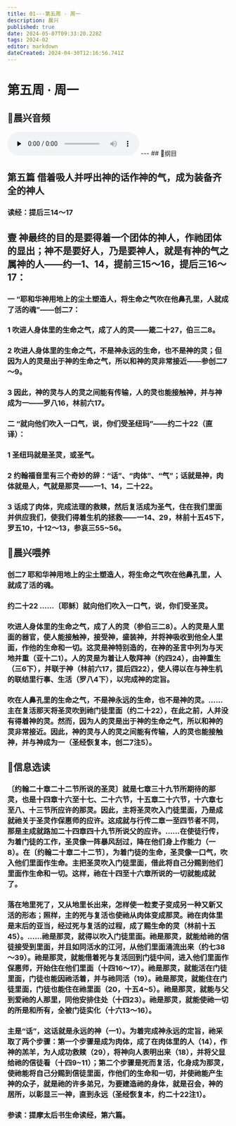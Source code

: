 ```yaml
---
title: 01---第五周 · 周一
description: 晨兴
published: true
date: 2024-05-07T09:33:20.228Z
tags: 2024-02
editor: markdown
dateCreated: 2024-04-30T12:16:56.741Z
---
```


# 第五周 · 周一
## 🎵晨兴音频
<audio id="audio" controls="" preload="none">
      <source id="mp3" src="/2024-02/week5/week5day1.mp3">
</audio>
---
## 📖纲目

## 第五篇   借着吸人并呼出神的话作神的气，成为装备齐全的神人

### 读经：提后三14～17

## 壹   神最终的目的是要得着一个团体的神人，作祂团体的显出；神不是要好人，乃是要神人，就是有神的气之属神的人——约—1、14，提前三15～16，提后三16～17：

### 一   “耶和华神用地上的尘土塑造人，将生命之气吹在他鼻孔里，人就成了活的魂”——创二7：

### 1   吹进人身体里的生命之气，成了人的灵——箴二十27，伯三二8。

### 2   吹进人身体里的生命之气，不是神永远的生命，也不是神的灵；但因为人的灵是出于神的生命之气，所以和神的灵非常接近——参创二7～9。

### 3   因此，神的灵与人的灵之间能有传输，人的灵也能接触神，并与神成为一——罗八16，林前六17。

### 二   “就向他们吹入一口气，说，你们受圣纽玛”——约二十22（直译）：

### 1   圣纽玛就是圣灵，或圣气。

### 2   约翰福音里有三个奇妙的辞：“话”、“肉体”、“气”；话就是神，肉体就是人，气就是那灵——一1、14，二十22。

### 3   话成了肉体，完成法理的救赎，然后复活成为圣气，住在我们里面并供应我们，使我们得着生机的拯救——一14、29，林前十五45下，罗五10，十12～13，参哀三55~56。

## 📖晨兴喂养

### **创二7**    **耶和华神用地上的尘土塑造人，将生命之气吹在他鼻孔里，人就成了活的魂。**

### **约二十22**    **……〔耶稣〕就向他们吹入一口气，说，你们受圣灵。**

### 吹进人身体里的生命之气，成了人的灵（参伯三二8）。人的灵是人里面的器官，使人能接触神，接受神，盛装神，并将神吸收到他全人里面，作他的生命和一切。这灵是神特别造的，在神的圣言中列为与天地并重（亚十二1）。人的灵是为着让人敬拜神（约四24），由神重生（三6下），并联于神（林前六17，提后四22），使人得以在与神生机的联结里行事、生活（罗八4下），以完成神的定旨。

### 吹在人鼻孔里的生命之气，不是神永远的生命，也不是神的灵。……主在复活那天将圣灵吹到祂门徒里面（约二十22），在此之前，人并没有得着神的灵。然而，因为人的灵是出于神的生命之气，所以和神的灵非常接近。因此，神的灵与人的灵之间能有传输，人的灵也能接触神，并与神成为一（圣经恢复本，创二7注5）。

## 📖信息选读

### 〔约翰二十章二十二节所说的圣灵〕就是七章三十九节所期待的那灵，也是十四章十六至十七、二十六节，十五章二十六节，十六章七至八、十三节所应许的那灵。因此，主将圣灵吹入门徒里面，乃是成就祂关于圣灵作保惠师的应许。这成就与行传二章一至四节者不同，那是主成就路加二十四章四十九节所说父的应许。……在使徒行传，为着门徒的工作，圣灵像一阵暴风刮过，降在他们身上作能力（一8）。在〔约翰二十章二十二节〕，为着门徒的生命，圣灵像一口气，吹入他们里面作生命。主把圣灵吹入门徒里面，借此将自己分赐到他们里面作生命和一切。这样，祂在十四至十六章所说的一切就能成就了。

### 落在地里死了，又从地里长出来，怎样使一粒麦子变成另一种又新又活的形态；照样，主的死与复活也使祂从肉体变成那灵。祂在肉体里是末后的亚当，经过死与复活的过程，成了赐生命的灵（林前十五45）。……祂是那灵，就得以吹入门徒里面。祂是那灵，就能给祂的信徒接受到里面，并且如同活水的江河，从他们里面涌流出来（约七38～39）。祂是那灵，就能借着死与复活回到门徒中间，进入他们里面作保惠师，开始住在他们里面（十四16～17）。祂是那灵，就能活在门徒里面，门徒也能因祂活着，并与祂同活（19）。祂是那灵，就能住在门徒里面，门徒也能住在祂里面（20，十五4~5）。祂是那灵，就能与父到爱祂的人那里，同他安排住处（十四23）。祂是那灵，就能使祂一切的所是和所有，全被门徒实化（十六13～16）。

### 主是“话”，这话就是永远的神（一1）。为着完成神永远的定旨，祂采取了两个步骤：第一个步骤是成为肉体，成了在肉体里的人（14），作神的羔羊，为人成功救赎（29），将神向人表明出来（18），并将父显给祂的信徒看（十四9~11）；第二个步骤是死而复活，化身成为那灵，使祂能将自己分赐到信徒里面，作他们的生命和一切，并使祂能产生神的众子，就是祂的许多弟兄，为要建造祂的身体，就是召会，神的居所，以彰显三一神，直到永远（圣经恢复本，约二十22注1）。

### 参读：提摩太后书生命读经，第六篇。
<!-- Google tag (gtag.js) -->
<script async src="https://www.googletagmanager.com/gtag/js?id=G-1P8709Z16T"></script>
<script>
  window.dataLayer = window.dataLayer || [];
  function gtag(){dataLayer.push(arguments);}
  gtag('js', new Date());

  gtag('config', 'G-1P8709Z16T');
</script>